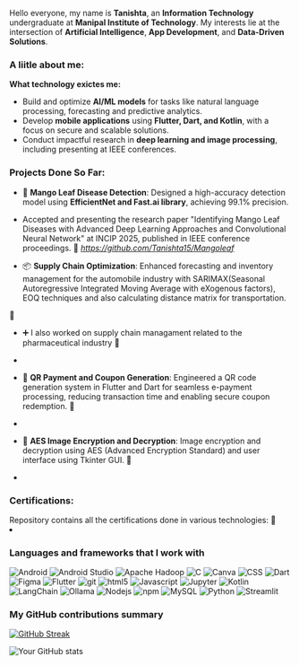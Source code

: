 Hello everyone, my name is **Tanishta**, an **Information Technology** undergraduate at **Manipal Institute of Technology**. My interests lie at the intersection of **Artificial Intelligence**, **App Development**, and **Data-Driven Solutions**.
<h3> A liitle about me:</h3>
<p>

**What technology exictes me:**
- Build and optimize **AI/ML models** for tasks like natural language processing, forecasting and predictive analytics.  
- Develop **mobile applications** using **Flutter, Dart, and Kotlin**, with a focus on secure and scalable solutions.  
- Conduct impactful research in **deep learning and image processing**, including presenting at IEEE conferences.  

</p>
<h3>Projects Done So Far:</h3>

- 🌿 **Mango Leaf Disease Detection**: Designed a high-accuracy detection model using **EfficientNet and Fast.ai library**, achieving 99.1% precision.
- Accepted and presenting the research paper "Identifying Mango Leaf Diseases with Advanced Deep Learning Approaches and Convolutional Neural Network" at INCIP 2025, published in IEEE conference proceedings.
🔗 _https://github.com/Tanishta15/Mangoleaf_

- 📦 **Supply Chain Optimization**: Enhanced forecasting and inventory management for the automobile industry with SARIMAX(Seasonal Autoregressive Integrated Moving Average with eXogenous factors), EOQ techniques and also calculating distance matrix for transportation.

🔗 <a href="https://github.com/Tanishta15/Innovent"></a>
     
- ➕ I also worked on supply chain managament related to the pharmaceutical industry
    🔗 <li><a href="https://github.com/Tanishta15/Pharma_Chain/tree/main/SCOPE"></a></li>
    
- 📲 **QR Payment and Coupon Generation**: Engineered a QR code generation system in Flutter and Dart for seamless e-payment processing, reducing transaction time
  and enabling secure coupon redemption.
    🔗 <li><a href="https://github.com/Tanishta15/merchant"></a></li>

- 🌌 **AES Image Encryption and Decryption**: Image encryption and decryption using AES (Advanced Encryption Standard) and user interface using Tkinter GUI.
    🔗 <li><a href="https://github.com/Tanishta15/AES_image"></a></li>

<h3>Certifications:</h3>
Repository contains all the certifications done in various technologies:
    🔗 <li><a href="https://github.com/Tanishta15/Certification"></a></li>

<h3>Languages and frameworks that I work with</h3>
<p>
  <img alt="Android" src="https://img.shields.io/badge/-Android-34A853?style=flat-square&logo=android&logoColor=white" />
  <img alt="Android Studio" src="https://img.shields.io/badge/-AndroidStudio-3DDC84?style=flat-square&logo=AndroidStudio&logoColor=white" />
  <img alt="Apache Hadoop" src="https://img.shields.io/badge/-ApacheHadoop-66CCFF?style=flat-square&logo=ApacheHadoop&logoColor=white" />
  <img alt="C" src="https://img.shields.io/badge/-C-A8B9CC?style=flat-square&logo=C&logoColor=white" />
  <img alt="Canva" src="https://img.shields.io/badge/-Canva-00C4CC?style=flat-square&logo=Canva&logoColor=white" />
  <img alt="CSS" src="https://img.shields.io/badge/-CSS-663399?style=flat-square&logo=CSS&logoColor=white" />
  <img alt="Dart" src="https://img.shields.io/badge/-Dart-0175C2?style=flat-square&logo=Dart&logoColor=white" />  
  <img alt="Figma" src="https://img.shields.io/badge/-Figma-F24E1E?style=flat-square&logo=Figma&logoColor=white" />
  <img alt="Flutter" src="https://img.shields.io/badge/-Flutter-02569B?style=flat-square&logo=Flutter&logoColor=white" />
  <img alt="git" src="https://img.shields.io/badge/-Git-F05032?style=flat-square&logo=git&logoColor=white" />
  <img alt="html5" src="https://img.shields.io/badge/-HTML5-E34F26?style=flat-square&logo=html5&logoColor=white" />
  <img alt="Javascript" src="https://img.shields.io/badge/-javascript-f7df1c?style=flat-square&logo=javascript&logoColor=black" />
  <img alt="Jupyter" src="https://img.shields.io/badge/-Jupyter-F37626?style=flat-square&logo=Jupyter&logoColor=white" />
  <img alt="Kotlin" src="https://img.shields.io/badge/-Kotlin-7F52FF?style=flat-square&logo=Kotlin&logoColor=black" />
  <img alt="LangChain" src="https://img.shields.io/badge/-LangChain-1C3C3C?style=flat-square&logo=LangChain&logoColor=black" />
  <img alt="Ollama" src="https://img.shields.io/badge/-LangChain-000000?style=flat-square&logo=Ollama&logoColor=black" />
  <img alt="Nodejs" src="https://img.shields.io/badge/-Nodejs-43853d?style=flat-square&logo=Node.js&logoColor=white" />
  <img alt="npm" src="https://img.shields.io/badge/-NPM-CB3837?style=flat-square&logo=npm&logoColor=white" />
  <img alt="MySQL" src="https://img.shields.io/badge/-MySQL-4479A1?style=flat-square&logo=MySQL&logoColor=white" />
  <img alt="Python" src="https://img.shields.io/badge/-Python-3776AB?style=flat-square&logo=Python&logoColor=white" />
  <img alt="Streamlit" src="https://img.shields.io/badge/-Streamlit-FF4B4B?style=flat-square&logo=Streamlit&logoColor=white" />

</p>

<h3>My GitHub contributions summary</h3>

[![GitHub Streak](https://github-readme-streak-stats.herokuapp.com?user=Tanishta15&theme=dark&ring=fb4362&file=fb4362&currStreakNum=fb4362&currStreakLabel=fb4362&hide_border=true)](https://git.io/streak-stats)

![Your GitHub stats](https://github-readme-stats.vercel.app/api?username=Tanishta15&hide_border=true&show_icons=true&bg_color=151515&title_color=fb4362&icon_color=fb4362&text_bold=false&text_color=9e9e9e)
